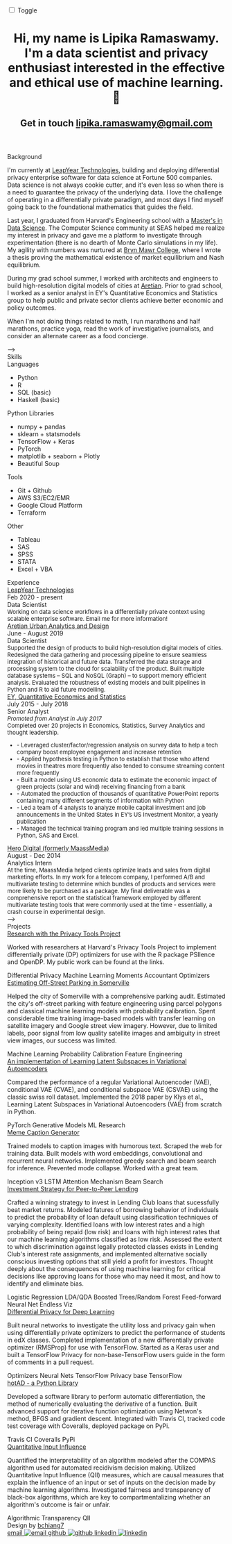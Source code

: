 <html class="sr"><head> <meta charset="UTF-8"> <meta content="IE=edge,chrome=1" http-equiv="X-UA-Compatible"> <meta name="viewport" content="width=device-width, initial-scale=1.0, maximum-scale=1.0, user-scalable=no"> <title>Lipika Ramaswamy | Privacy &amp; Data Science</title> <link rel="icon" type="image/png" href="https://avatars0.githubusercontent.com/u/31832945?s=460&amp;v=4" hreflang="en-us"> <meta property="og:title" content="Lipika Ramaswamy | Privacy &amp; Data Science"> <meta property="og:description" content="My personal website"> <meta property="og:type" content="website"> <meta property="og:url" content="https://lipikaramaswamy.github.io"> <meta property="og:site_name" content="Lipika Ramaswamy"> <meta property="og:image" content=""> <meta property="og:image:width" content="1280"> <meta property="og:image:height" content="800"> <meta property="og:image:type" content="image/png"> <meta property="og:locale" content="en_US"> <meta name="description" content="My personal website"> <meta name="keywords" content="data, science, harvard, bryn, mawr, python, privacy, differential"> <meta name="google-site-verification" content="xLLjD3K8hgxTmYaH8P6ZwP7XSUCPLTe3WlqfaG95hH4"> <meta itemprop="name" content="Lipika Ramaswamy | Privacy &amp; Data Science"> <meta itemprop="description" content="My personal website"> <meta itemprop="image" content=""> <link href="https://fonts.googleapis.com/css?family=Inconsolata:400,700" rel="stylesheet"> <link rel="stylesheet" href="/css/main.css" hreflang="en-us"> </head> <body class="night" style="height: 100%;"> <div id="site"> <div class="switch-wrapper"> <div class="sun"></div> <div class="toggle-wrapper"> <input id="switch" type="checkbox"> <label for="switch" id="toggle">Toggle</label> </div> <div class="moon"></div> </div> <header class="intro"> <h1 class="intro__tagline">Hi, my name is <span class="name">Lipika Ramaswamy</span>. I'm a data scientist and privacy enthusiast interested in the effective and ethical use of machine learning. <span class="emoji microscope"> 🔎 </span> </h1> <h2 class="intro__contact"> <span class="arrow-link">Get in touch</span> <span> <a href="mailto:lipika.ramaswamy@gmail.com" target="_blank" class="highlight-link">lipika.ramaswamy@gmail.com</a> </span> </h2> </header> <section class="section background"> <div class="section__title">Background</div> <div class="section__content"> <p> I'm currently at <a class="underline-link" href="http://leapyear.ai/" target="_blank">LeapYear Technologies</a>, building and deploying differential privacy enterprise software for data science at Fortune 500 companies. Data science is not always cookie cutter, and it's even less so when there is a need to guarantee the privacy of the underlying data. I love the challenge of operating in a differentially private paradigm, and most days I find myself going back to the foundational mathematics that guides the field. </p> <p> Last year, I graduated from Harvard's Engineering school with a <a class="underline-link" href="https://www.seas.harvard.edu/programs/graduate/applied-computation/master-of-science-in-data-science" target="_blank">Master's in Data Science</a>. The Computer Science community at SEAS helped me realize my interest in privacy and gave me a platform to investigate through experimentation (there is no dearth of Monte Carlo simulations in my life). My agility with numbers was nurtured at <a class="underline-link" href="https://www.brynmawr.edu/math/" target="_blank">Bryn Mawr College</a>, where I wrote a thesis proving the mathematical existence of market equilibrium and Nash equilibrium. </p> <p> During my grad school summer, I worked with architects and engineers to build high-resolution digital models of cities at <a class="underline-link" href="https://www.aretian.com" target="_blank">Aretian</a>. Prior to grad school, I worked as a senior analyst in EY's Quantitative Economics and Statistics group to help public and private sector clients achieve better economic and policy outcomes. </p> When I'm not doing things related to math, I run marathons and half marathons, practice yoga, read the work of investigative journalists, and consider an alternate career as a food concierge. <p></p> </div> </section> <!-- <!-- <a class="status" target="_blank"> <div class="status__light"> <div class="status__light__ring"></div> <div class="status__light__led"></div> </div> <div class="status__message">Excited to announce that I'll be continuing to explore differentially private machine learning at LeapYear Technologies!</div> </a> --> --&gt; <section class="section skills"> <div class="section__title">Skills</div> <div class="section__content"> <!-- <p>I’ve picked up quite a few skills during the course of my three co-ops, and aim to improve these skills everyday. Here are a few of the technologies that I have experience with:</p> --> <div class="skillz"> <div class="skillz__category"> <div class="skillz__category__label">Languages</div> <ul> <li class="skillz__category__item">Python</li> <li class="skillz__category__item">R</li> <li class="skillz__category__item">SQL (basic)</li> <li class="skillz__category__item">Haskell (basic)</li> </ul> </div> <div class="skillz__category"> <div class="skillz__category__label">Python Libraries</div> <ul> <li class="skillz__category__item">numpy + pandas</li> <li class="skillz__category__item">sklearn + statsmodels</li> <li class="skillz__category__item">TensorFlow + Keras</li> <li class="skillz__category__item">PyTorch</li> <li class="skillz__category__item">matplotlib + seaborn + Plotly</li> <li class="skillz__category__item">Beautiful Soup</li> </ul> </div> <div class="skillz__category"> <div class="skillz__category__label">Tools</div> <ul> <li class="skillz__category__item">Git + Github</li> <li class="skillz__category__item">AWS S3/EC2/EMR</li> <li class="skillz__category__item">Google Cloud Platform</li> <li class="skillz__category__item">Terraform</li> </ul> </div> <div class="skillz__category"> <div class="skillz__category__label">Other</div> <ul> <li class="skillz__category__item">Tableau</li> <li class="skillz__category__item">SAS</li> <li class="skillz__category__item">SPSS</li> <li class="skillz__category__item">STATA</li> <li class="skillz__category__item">Excel + VBA</li> </ul> </div> </div> </div> </section> <section class="section experience"> <div class="section__title">Experience</div> <div class="section__content"> <div class="jobs"> <div class="job"> <div class="time-place"> <div class="job__company"> <a href="https://www.aretian.com/" target="_blank">LeapYear Technologies</a> </div> <div class="job__time">Feb 2020 - present</div> </div> <div class="job__position">Data Scientist<br><font size="-1">Working on data science workflows in a differentially private context using scalable enterprise software. Email me for more information!</font></div> </div> <div class="job"> <div class="time-place"> <div class="job__company"> <a href="https://www.aretian.com/" target="_blank">Aretian Urban Analytics and Design</a> </div> <div class="job__time">June - August 2019</div> </div> <div class="job__position">Data Scientist<br><font size="-1">Supported the design of products to build high-resolution digital models of cities. Redesigned the data gathering and processing pipeline to ensure seamless integration of historical and future data. Transferred the data storage and processing system to the cloud for scalability of the product. Built multiple database systems – SQL and NoSQL (Graph) – to support memory efficient analysis. Evaluated the robustness of existing models and built pipelines in Python and R to aid future modelling.</font></div> </div> <div class="job"> <div class="time-place"> <div class="job__company"> <a href="https://ey.com/" target="_blank">EY, Quantitative Economics and Statistics</a> </div> <div class="job__time">July 2015 - July 2018</div> </div> <div class="job__position">Senior Analyst<br><font size="-1"><i>Promoted from Analyst in July 2017</i><br>Completed over 20 projects in Economics, Statistics, Survey Analytics and thought leadership. <br><font size="-1"><ul><li>- Leveraged cluster/factor/regression analysis on survey data to help a tech company boost employee engagement and increase retention</li><li>- Applied hypothesis testing in Python to establish that those who attend movies in theatres more frequently also tended to consume streaming content more frequently </li><li>- Built a model using US economic data to estimate the economic impact of green projects (solar and wind) receiving financing from a bank </li><li>- Automated the production of thousands of quantitative PowerPoint reports containing many different segments of information with Python </li><li>- Led a team of 4 analysts to analyze mobile capital investment and job announcements in the United States in EY’s US Investment Monitor, a yearly publication </li><li>- Managed the technical training program and led multiple training sessions in Python, SAS and Excel.</li></ul></font></font></div> </div> <div class="job"> <div class="time-place"> <div class="job__company"> <a href="https://herodigital.com/" target="_blank">Hero Digital (formerly MaassMedia)</a> </div> <div class="job__time">August - Dec 2014</div> </div> <div class="job__position">Analytics Intern<br><font size="-1">At the time, MaassMedia helped clients optimize leads and sales from digital marketing efforts. In my work for a telecom company, I performed A/B and multivariate testing to determine which bundles of products and services were more likely to be purchased as a package. My final deliverable was a comprehensive report on the statistical framework employed by different multivariate testing tools that were commonly used at the time - essentially, a crash course in experimental design.</font></div> </div> </div> <!-- <a href="" target="_blank" class="arrow-link">View My Resume</a> --> </div> </section> <!-- <!-- <section class="section featured-projects"> <div class="section__title">Featured Projects</div> <div class="section__content"> <div class="project blistabloc"> <figure class="project__pic"> <a href="https://github.com/NicholasStern/E/blob/master/final_milestone/AC209b_FinalPresentation.pdf/" target="_blank"> <img src="/img/featured/memes/example_meme.png" alt=""> </a> </figure> <figcaption class="project__caption"> <div class="project__name"> <a href="https://github.com/NicholasStern/E/blob/master/final_milestone/AC209b_FinalPresentation.pdf" target="_blank">Meme Generator</a> </div> <p>Trained an image caption generator to capture the humor of memes without generating offensive content. </p> </figcaption> </div> </div> </section> --> --&gt; <section class="section other-projects"> <div class="section__title">Projects</div> <div class="section__content"> <div class="project"> <div class="project__name"> <a href="https://github.com/lipikaramaswamy/DifferentialPrivacyExperiments" target="_blank" class="arrow-link">Research with the Privacy Tools Project</a> </div> <p>Worked with researchers at Harvard's Privacy Tools Project to implement differentially private (DP) optimizers for use with the R package PSIlence and OpenDP. My public work can be found at the links.</p> <div class="project__used"> <span class="project__used__item">Differential Privacy</span> <span class="project__used__item">Machine Learning</span> <span class="project__used__item">Moments Accountant</span> <span class="project__used__item">Optimizers</span> </div> </div> <div class="project"> <div class="project__name"> <a href="https://github.com/lipikaramaswamy/AC297r_2019_somerville_parking/blob/master/submissions/final-poster/capstone_f19_poster.pdf" target="_blank" class="arrow-link">Estimating Off-Street Parking in Somerville</a> </div> <p>Helped the city of Somerville with a comprehensive parking audit. Estimated the city's off-street parking with feature engineering using parcel polygons and classical machine learning models with probability calibration. Spent considerable time training image-based models with transfer learning on satellite imagery and Google street view imagery. However, due to limited labels, poor signal from low quality satellite images and ambiguity in street view images, our success was limited.</p> <div class="project__used"> <span class="project__used__item">Machine Learning</span> <span class="project__used__item">Probability Calibration</span> <span class="project__used__item">Feature Engineering</span> </div> </div> <div class="project"> <div class="project__name"> <a href="https://github.com/lipikaramaswamy/am207_final_project" target="_blank" class="arrow-link">An implementation of <it>Learning Latent Subspaces in Variational Autoencoders</it></a> </div> <p>Compared the performance of a regular Variational Autoencoder (VAE), conditional VAE (CVAE), and conditional subspace VAE (CSVAE) using the classic swiss roll dataset. Implemented the 2018 paper by Klys et al., Learning Latent Subspaces in Variational Autoencoders (VAE) from scratch in Python.</p> <div class="project__used"> <span class="project__used__item">PyTorch</span> <span class="project__used__item">Generative Models</span> <span class="project__used__item">ML Research</span> </div> </div> <div class="project"> <div class="project__name"> <a href="https://github.com/lipikaramaswamy/MemeCaptionGenerator" target="_blank" class="arrow-link">Meme Caption Generator</a> </div> <p>Trained models to caption images with humorous text. Scraped the web for training data. Built models with word embeddings, convolutional and recurrent neural networks. Implemented greedy search and beam search for inference. Prevented mode collapse. Worked with a great team.</p> <div class="project__used"> <span class="project__used__item">Inception v3</span> <span class="project__used__item">LSTM</span> <span class="project__used__item">Attention Mechanism</span> <span class="project__used__item">Beam Search</span> </div> </div> <div class="project"> <div class="project__name"> <a href="https://bhavenp.github.io/209A-FinalProject" target="_blank" class="arrow-link">Investment Strategy for Peer-to-Peer Lending</a> </div> <p>Crafted a winning strategy to invest in Lending Club loans that sucessfully beat market returns. Modeled fatures of borrowing behavior of individuals to predict the probability of loan default using classification techniques of varying complexity. Identified loans with low interest rates and a high probability of being repaid (low risk) and loans with high interest rates that our machine learning algorithms classified as low risk. Assessed the extent to which discrimination against legally protected classes exists in Lending Club's interest rate assignments, and implemented alternative socially conscious investing options that still yield a profit for investors. Thought deeply about the consequences of using machine learning for critical decisions like approving loans for those who may need it most, and how to identify and eliminate bias.</p> <div class="project__used"> <span class="project__used__item">Logistic Regression</span> <span class="project__used__item">LDA/QDA</span> <span class="project__used__item">Boosted Trees/Random Forest</span> <span class="project__used__item">Feed-forward Neural Net</span> <span class="project__used__item">Endless Viz</span> </div> </div> <div class="project"> <div class="project__name"> <a href="https://lipikaramaswamy.github.io/tbd" target="_blank" class="arrow-link">Differential Privacy for Deep Learning</a> </div> <p>Built neural networks to investigate the utility loss and privacy gain when using differentially private optimizers to predict the performance of students in edX classes. Completed implementation of a new differentially private optimizer (RMSProp) for use with TensorFlow. Started as a Keras user and built a TensorFlow Privacy for non-base-TensorFlow users guide in the form of comments in a pull request.</p> <div class="project__used"> <span class="project__used__item">Optimizers</span> <span class="project__used__item">Neural Nets</span> <span class="project__used__item">TensorFlow Privacy</span> <span class="project__used__item">base TensorFlow</span> </div> </div> <div class="project"> <div class="project__name"> <a href="https://pypi.org/project/hotAD/" target="_blank" class="arrow-link">hotAD - a Python Library</a> </div> <p>Developed a software library to perform automatic differentiation, the method of numerically evaluating the derivative of a function. Built advanced support for iterative function optimization using Netwon's method, BFGS and gradient descent. Integrated with Travis CI, tracked code test coverage with Coveralls, deployed package on PyPi.</p> <div class="project__used"> <span class="project__used__item">Travis CI</span> <span class="project__used__item">Coveralls</span> <span class="project__used__item">PyPi</span> </div> </div> <div class="project"> <div class="project__name"> <a href="https://nbviewer.jupyter.org/github/kareenaaahuang/Algorithm-Transparency/blob/master/report/ac221_finalreport.ipynb" target="_blank" class="arrow-link">Quantitative Input Influence</a> </div> <p>Quantified the interpretability of an algorithm modeled after the COMPAS algorithm used for automated recidivism decision making. Utilized Quantitative Input Influence (QII) measures, which are causal measures that explain the influence of an input or set of inputs on the decision made by machine learning algorithms. Investigated fairness and transparency of black-box algorithms, which are key to compartmentalizing whether an algorithm's outcome is fair or unfair.</p> <div class="project__used"> <span class="project__used__item">Algorithmic Transparency</span> <span class="project__used__item">QII</span> </div> </div> </div> </section> <footer class="footer"> <div class="footer__copyright"> <div class="bottom"> <span>Design by <a href="https://github.com/bchiang7/bchiang7.github.io" target="_blank">bchiang7</a> </span> </div> </div> <div class="footer__links"> <a href="mailto:lipika.ramaswamy@gmail.com" target="_blank" title="email"> <span class="text">email</span> <img src="/img/social/email.svg" alt="email"> </a> <a href="https://github.com/lipikaramaswamy" target="_blank" title="github"> <span class="text">github</span> <img src="/img/social/github.svg" alt="github"> </a> <a href="https://www.linkedin.com/in/lipikaramaswamy" target="_blank" title="linkedin"> <span class="text">linkedin</span> <img src="/img/social/linkedin.svg" alt="linkedin"> </a> </div> </footer> <button id="top-button" style="display: none;"> <img src="/img/emojis/up.png" alt=""> </button> </div> <script src="https://cdnjs.cloudflare.com/ajax/libs/jquery/3.1.1/jquery.min.js" type="text/javascript" charset="utf-8"></script> <script src="https://unpkg.com/scrollreveal/dist/scrollreveal.min.js"></script> <script src="js/main.js" type="text/javascript" charset="utf-8"></script>  
</body></html>
